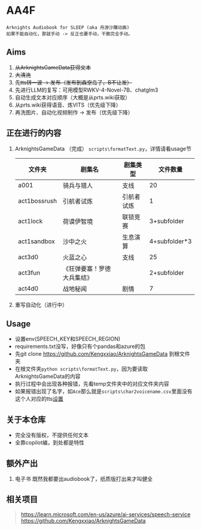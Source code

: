 # AA4F
    Arknights Audiobook for SLEEP (aka 舟游沙雕动画)
    如果不能自动化，那就手动 -> 反正也要手动，干脆完全手动。

## Aims
1. ~~从ArknightsGameData获得文本~~
2. ~~大清洗~~
3. ~~先tts转一波 -> 发布（发布到森空岛了，B不让发）~~
4. 先进行LLM的复写：可用模型RWKV-4-Novel-7B、chatglm3
5. 自动生成文本对应顺序（大概是从prts.wiki获取）
4. 从prts.wiki获得语音、炼VITS（优先级下降）
6. 再洗图片、自动化视频制作 -> 发布（优先级下降）

## 正在进行的内容
1. ArknightsGameData （完成）
    `scripts\formatText.py`，详情请看usage节

    |文件夹|剧集名|剧集类型|文件数量|
    |---|---|---|---|
    |a001|骑兵与猎人|支线|20|
    |act1bossrush|引航者试炼|引航者试炼|1|
    |act1lock|荷谟伊智境|联锁竞赛|3+subfolder|
    |act1sandbox|沙中之火|生息演算|4+subfolder*3|
    |act3d0|火蓝之心|支线|25|
    |act3fun|《狂弹要塞！罗德大兵集结》||2+subfolder|
    |act4d0|战地秘闻|剧情|7|

2. 重写自动化（进行中）

## Usage
- 设置env(SPEECH_KEY和SPEECH_REGION)
- requirements.txt没写，好像只有个pandas和azure的包
- 先git clone https://github.com/Kengxxiao/ArknightsGameData 到根文件夹
- 在根文件夹`python scripts\formatText.py`，因为要读取ArknightsGameData的内容
- 执行过程中会出现各种报错，先看temp文件夹中的对应文件夹内容
- 如果报错出现了名字，如`Ace`那么就是`scripts\char2voicename.csv`里面没有这个人对应的tts[设置](https://learn.microsoft.com/en-us/azure/ai-services/speech-service/language-support?tabs=tts)

## 关于本仓库
- 完全没有版权，不提供任何文本
- 全靠copilot编，到处都是特性

## 额外产出
1. 电子书
    既然我都要出audiobook了，纸质版打出来才叫健全

## 相关项目
> https://learn.microsoft.com/en-us/azure/ai-services/speech-service
> https://github.com/Kengxxiao/ArknightsGameData
